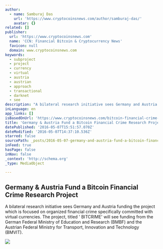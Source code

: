 ```yaml
---
author:
  - name: Samburaj Das
    url: 'https://www.cryptocoinsnews.com/author/samburaj-das/'
    avatar: {}
related: []
publisher:
  url: 'https://www.cryptocoinsnews.com'
  name: 'CCN: Financial Bitcoin & Cryptocurrency News'
  favicon: null
  domain: www.cryptocoinsnews.com
keywords:
  - subproject
  - project
  - currency
  - virtual
  - austria
  - austrian
  - approach
  - transactional
  - darknet
  - see
description: "A bilateral research initiative sees Germany and Austria funding the project which is focused on organized financial crime specifically committed with virtual currencies. The project, titled ' BITCRIME' will see funding from the German Federal Ministry of Education and Research (BMBF) and the Austrian Federal Ministry for Transport, Innovation and Technology (BMVIT)."
inLanguage: en
app_links: []
isBasedOnUrl: 'https://www.cryptocoinsnews.com/bitcoin-financial-crime-research-project-developed-germany-austria/'
title: 'Germany & Austria Fund a Bitcoin Financial Crime Research Project'
datePublished: '2016-05-07T15:51:57.070Z'
dateModified: '2016-05-07T14:37:10.536Z'
starred: false
sourcePath: _posts/2016-05-07-germany-and-austria-fund-a-bitcoin-financial-crime-research-pr.md
inFeed: true
hasPage: false
inNav: false
_context: 'http://schema.org'
_type: MediaObject

---
```

<article style=""><h1>Germany &amp; Austria Fund a Bitcoin Financial Crime Research Project</h1><p>A bilateral research initiative sees Germany and Austria funding the project which is focused on organized financial crime specifically committed with virtual currencies. The project, titled ' BITCRIME' will see funding from the German Federal Ministry of Education and Research (BMBF) and the Austrian Federal Ministry for Transport, Innovation and Technology (BMVIT).</p><img src="https://www.cryptocoinsnews.com/wp-content/uploads/2016/05/Online-thumbprint.jpg" /></article>
